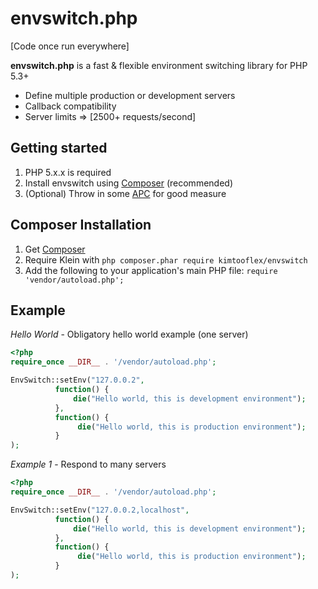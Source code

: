 # envswitch.php
 [Code once run everywhere] 
 

**envswitch.php** is a fast & flexible environment switching library for PHP 5.3+

*  Define multiple production or development servers 
*  Callback compatibility
*  Server limits => [2500+ requests/second] 

## Getting started

1. PHP 5.x.x is required
2. Install envswitch using [Composer](#composer-installation) (recommended)
3. (Optional) Throw in some [APC](http://pecl.php.net/package/APC) for good measure

## Composer Installation

1. Get [Composer](http://getcomposer.org/)
2. Require Klein with `php composer.phar require kimtooflex/envswitch`
3. Add the following to your application's main PHP file: `require 'vendor/autoload.php';`

## Example

*Hello World* - Obligatory hello world example (one server)

```php
<?php
require_once __DIR__ . '/vendor/autoload.php';

EnvSwitch::setEnv("127.0.0.2",
          function() {
              die("Hello world, this is development environment");
          },
          function() {
               die("Hello world, this is production environment");
          }
);
```

*Example 1* - Respond to many servers

```php
<?php
require_once __DIR__ . '/vendor/autoload.php';

EnvSwitch::setEnv("127.0.0.2,localhost",
          function() {
              die("Hello world, this is development environment");
          },
          function() {
               die("Hello world, this is production environment");
          }
);
```
